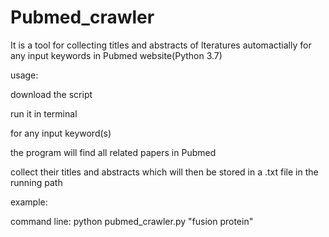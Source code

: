# Pubmed_crawler 

It is a tool for collecting titles and abstracts of lteratures automactially for any input keywords in Pubmed website(Python 3.7)

usage:

download the script

run it in terminal

for any input keyword(s)

the program will find all related papers in Pubmed

collect their titles and abstracts which will then be stored in a .txt file in the running path

example:

command line: python pubmed_crawler.py "fusion protein"



